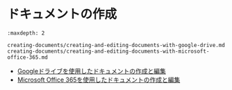 # ドキュメントの作成

```{toctree}
:maxdepth: 2

creating-documents/creating-and-editing-documents-with-google-drive.md
creating-documents/creating-and-editing-documents-with-microsoft-office-365.md
```

- [Googleドライブを使用したドキュメントの作成と編集](./creating-documents/creating-and-editing-documents-with-google-drive.md)
- [Microsoft Office 365を使用したドキュメントの作成と編集](./creating-documents/creating-and-editing-documents-with-microsoft-office-365.md)
